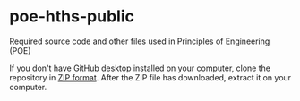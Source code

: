 # poe-hths-public
Required source code and other files used in Principles of Engineering (POE)

If you don't have GitHub desktop installed on your computer, clone the repository in [ZIP format](/vex-fusion-models-additional-parts/download-repo-zip-format.jpg).  After the ZIP file has downloaded, extract it on your computer. 
